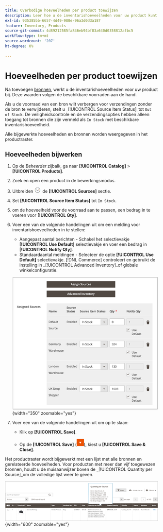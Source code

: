 ```yaml
---
title: Overbodige hoeveelheden per product toewijzen
description: Leer hoe u de inventarishoeveelheden voor uw product kunt bijwerken en de beschikbare voorraad kunt bijhouden.
exl-id: 935385bb-6657-4d49-980e-96a3d0d3a187
feature: Inventory, Products
source-git-commit: 4d89212585fa846eb94bf83a640d0358812afbc5
workflow-type: tm+mt
source-wordcount: '207'
ht-degree: 0%

---
```


# Hoeveelheden per product toewijzen

Na toevoegen [bronnen](sources-assign-per-product.md), werkt u de inventarishoeveelheden voor uw product bij. Deze waarden volgen de beschikbare voorraden aan de hand.

Als u de voorraad van een bron wilt verbergen voor verzendingen zonder de bron te verwijderen, stelt u _[!UICONTROL Source Item Status]_tot `Out of Stock`. De veiligheidscontrole en de verzendingsopties hebben alleen toegang tot bronnen die zijn vermeld als `In Stock` met beschikbare inventarishoeveelheid.

Alle bijgewerkte hoeveelheden en bronnen worden weergegeven in het productraster.

## Hoeveelheden bijwerken

1. Op de _Beheerder_ zijbalk, ga naar **[!UICONTROL Catalog]** > **[!UICONTROL Products]**.

1. Zoek en open een product in de bewerkingsmodus.

1. Uitbreiden ![Expansiekiezer](../assets/icon-display-expand.png) de **[!UICONTROL Sources]** sectie.

1. Set **[!UICONTROL Source Item Status]** tot `In Stock`.

1. om de hoeveelheid voor de voorraad aan te passen, een bedrag in te voeren voor **[!UICONTROL Qty]**.

1. Voer een van de volgende handelingen uit om een melding voor inventarishoeveelheden in te stellen:

   - Aangepast aantal berichten - Schakel het selectievakje **[!UICONTROL Use Default]** selectievakje en voer een bedrag in **[!UICONTROL Notify Qty]**.
   - Standaardaantal meldingen - Selecteer de optie **[!UICONTROL Use Default]** selectievakje. [!DNL Commerce] controleert en gebruikt de instelling in _[!UICONTROL Advanced Inventory]_of globale winkelconfiguratie.

   ![Producthoeveelheden per bron bijwerken](assets/inventory-product-quantity-edit.png){width="350" zoomable="yes"}

1. Voer een van de volgende handelingen uit om op te slaan:

   - Klik op **[!UICONTROL Save]**.

   - Op de **[!UICONTROL Save]** (![Menupijl](../assets/icon-menu-down-arrow-red.png)), kiest u **[!UICONTROL Save & Close]**.


Het productraster wordt bijgewerkt met een lijst met alle bronnen en gerelateerde hoeveelheden. Voor producten met meer dan vijf toegewezen bronnen, houdt u de muisaanwijzer boven de _[!UICONTROL Quantity per Source]_om de volledige lijst weer te geven.

![Producthoeveelheden per bron](assets/inventory-product-quantity.png){width="600" zoomable="yes"}
